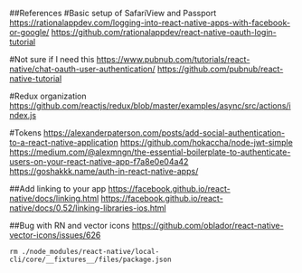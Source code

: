 ##References
#Basic setup of SafariView and Passport
https://rationalappdev.com/logging-into-react-native-apps-with-facebook-or-google/
https://github.com/rationalappdev/react-native-oauth-login-tutorial

#Not sure if I need this
https://www.pubnub.com/tutorials/react-native/chat-oauth-user-authentication/
https://github.com/pubnub/react-native-tutorial

#Redux organization
https://github.com/reactjs/redux/blob/master/examples/async/src/actions/index.js

#Tokens
https://alexanderpaterson.com/posts/add-social-authentication-to-a-react-native-application
https://github.com/hokaccha/node-jwt-simple
https://medium.com/@alexmngn/the-essential-boilerplate-to-authenticate-users-on-your-react-native-app-f7a8e0e04a42
https://goshakkk.name/auth-in-react-native-apps/

##Add linking to your app
https://facebook.github.io/react-native/docs/linking.html
https://facebook.github.io/react-native/docs/0.52/linking-libraries-ios.html

##Bug with RN and vector icons
https://github.com/oblador/react-native-vector-icons/issues/626

```
rm ./node_modules/react-native/local-cli/core/__fixtures__/files/package.json
```